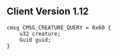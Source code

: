 ## Client Version 1.12

```rust,ignore
cmsg CMSG_CREATURE_QUERY = 0x60 {
    u32 creature;    
    Guid guid;    
}

```

